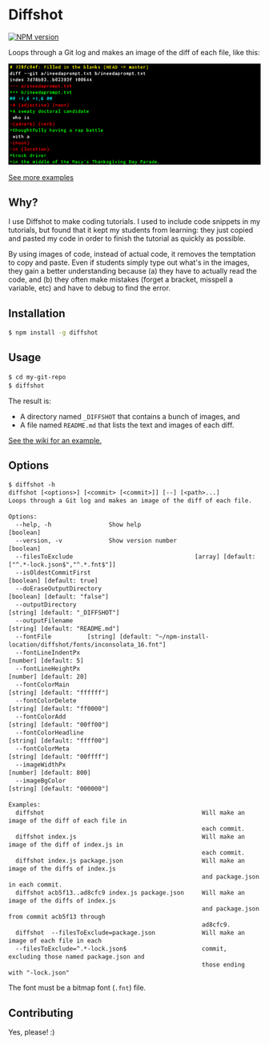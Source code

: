 # Diffshot

[![NPM version](https://img.shields.io/npm/v/diffshot.svg)](https://www.npmjs.com/package/diffshot)

Loops through a Git log and makes an image of the diff of each file, like this:

![Diffshot sample](https://raw.githubusercontent.com/RobertAKARobin/diffshot/master/image.png)

[See more examples](https://github.com/RobertAKARobin/diffshot/wiki)

## Why?

I use Diffshot to make coding tutorials. I used to include code snippets in my tutorials, but found that it kept my students from learning: they just copied and pasted my code in order to finish the tutorial as quickly as possible.

By using images of code, instead of actual code, it removes the temptation to copy and paste. Even if students simply type out what's in the images, they gain a better understanding because (a) they have to actually read the code, and (b) they often make mistakes (forget a bracket, misspell a variable, etc) and have to debug to find the error.

## Installation

```sh
$ npm install -g diffshot
```

## Usage

```sh
$ cd my-git-repo
$ diffshot
```

The result is:
* A directory named `_DIFFSHOT` that contains a bunch of images, and
* A file named `README.md` that lists the text and images of each diff.

[See the wiki for an example.](https://github.com/RobertAKARobin/diffshot/wiki)

## Options

```
$ diffshot -h
diffshot [<options>] [<commit> [<commit>]] [--] [<path>...]
Loops through a Git log and makes an image of the diff of each file.

Options:
  --help, -h                Show help                                                      [boolean]
  --version, -v             Show version number                                            [boolean]
  --filesToExclude                                  [array] [default: ["^.*-lock.json$","^.*.fnt$"]]
  --isOldestCommitFirst                                                    [boolean] [default: true]
  --doEraseOutputDirectory                                              [boolean] [default: "false"]
  --outputDirectory                                                  [string] [default: "_DIFFSHOT"]
  --outputFilename                                                   [string] [default: "README.md"]
  --fontFile          [string] [default: "~/npm-install-location/diffshot/fonts/inconsolata_16.fnt"]
  --fontLineIndentPx                                                           [number] [default: 5]
  --fontLineHeightPx                                                          [number] [default: 20]
  --fontColorMain                                                       [string] [default: "ffffff"]
  --fontColorDelete                                                     [string] [default: "ff0000"]
  --fontColorAdd                                                        [string] [default: "00ff00"]
  --fontColorHeadline                                                   [string] [default: "ffff00"]
  --fontColorMeta                                                       [string] [default: "00ffff"]
  --imageWidthPx                                                             [number] [default: 800]
  --imageBgColor                                                        [string] [default: "000000"]

Examples:
  diffshot                                            Will make an image of the diff of each file in
                                                      each commit.
  diffshot index.js                                   Will make an image of the diff of index.js in
                                                      each commit.
  diffshot index.js package.json                      Will make an image of the diffs of index.js
                                                      and package.json in each commit.
  diffshot acb5f13..ad8cfc9 index.js package.json     Will make an image of the diffs of index.js
                                                      and package.json from commit acb5f13 through
                                                      ad8cfc9.
  diffshot  --filesToExclude=package.json             Will make an image of each file in each
  --filesToExclude=^.*-lock.json$                     commit, excluding those named package.json and
                                                      those ending with "-lock.json"
```

The font must be a bitmap font (`.fnt`) file.

## Contributing

Yes, please! :)
